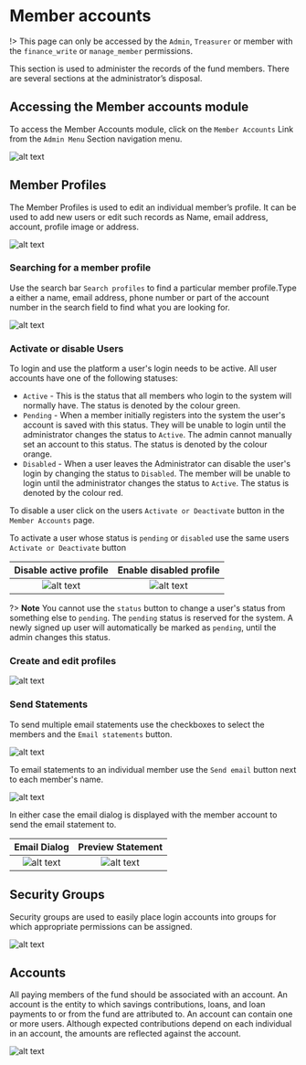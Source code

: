 # Member accounts
!> This page can only be accessed by the `Admin`, `Treasurer` or member with the `finance_write` or `manage_member` permissions.

This section is used to administer the records of the fund members. There are several sections at the administrator’s disposal.

## Accessing the Member accounts module

To access the Member Accounts module, click on the `Member Accounts` Link from the `Admin Menu` Section navigation menu.

![alt text](images/9.1_Members_Menu.png "Member Accounts menu")


## Member Profiles
The Member Profiles is used to edit an individual member’s profile. It can be used to add new users or edit such records as Name, email address, account, profile image or address.

![alt text](images/9.1_Member_Profiles.png "Member profiles")

### Searching for a member profile

Use the search bar `Search profiles` to find a particular member profile.Type a either a name, email address, phone number or part of the account number in the search field to find what you are looking for.

![alt text](images/9.1_Profiles_Search.png "Member profiles search")


### Activate or disable Users
To login and use the platform a user's login needs to be active. All user accounts have one of the following statuses:

  - `Active` - This is the status that all members who login to the system will normally have. The status is denoted by the colour green.
  - `Pending` - When a member initially registers into the system the user's account is saved with this status. They will be unable to login until the administrator changes the status to `Active`. The admin cannot manually set an account to this status. The status is denoted by the colour orange.
  - `Disabled` - When a user leaves the Administrator can disable the user's login by changing the status to `Disabled`. The member will be unable to login until the administrator changes the status to `Active`. The status is denoted by the colour red.

To disable a user click on the  users `Activate or Deactivate` button in the `Member Accounts` page.

To activate a user whose status is `pending` or `disabled` use the same users `Activate or Deactivate` button 


|  Disable active profile     | Enable disabled profile        |
:----------------------------:|:-------------------------:
![alt text](images/9.1.2_Disable_Active_Profiles.png "Member profiles search") | ![alt text](images/9.1.3_Enable_Disabled_Profile.png "Member profiles search") 

?> **Note** You cannot use the `status` button to change a user's status from something else to `pending`. The `pending` status is reserved for the system. A newly signed up user will automatically be marked as `pending`, until the admin changes this status. 

### Create and edit profiles
![alt text](images/9.2_New_Profile.png "New profile page")



### Send Statements
 To send multiple email statements use the checkboxes to select the members and the `Email statements` button. 

 ![alt text](images/9.3.1_Email_Selected.png "Email statements to selected")
 
 To email statements to an individual member use the `Send email` button next to each member's name.

![alt text](images/9.3.2_Email_Individual.png "Email statements to individual")

In either case the email dialog is displayed with the member account to send the email statement to.

|  Email Dialog               |  Preview Statement       |
:----------------------------:|:-------------------------:
![alt text](images/9.3_Email_Statements.png "send statements dialog")| ![alt text](images/9.3_Email_Preview.png "statement preview")

## Security Groups

Security groups are used to easily place login accounts into groups for which appropriate permissions can be assigned.

![alt text](images/9.4_Security_groups.png "Security groups")



## Accounts
All paying members of the fund should be associated with an account. An account is the entity to which savings contributions, loans, and loan payments to or from the fund are attributed to. An account can contain one or more users. Although expected contributions depend on each individual in an account, the amounts are reflected against the account.

![alt text](images/9.4_Accounts.png "Security groups")
 
